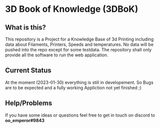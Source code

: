 # 3D Book of Knowledge (3DBoK)

## What is this?
This repository is a Project for a Knowledge Base of 3d Printing including data about Filaments, Printers, Speeds and temperatures. 
No data will be pushed into the repo except for some testdata. 
The repository shall only provide all the software to run the web application.

## Current Status
At the moment (2023-01-30) everything is still in developement. So Bugs are to be expected and a fully working Appliction not yet finished ;)

## Help/Problems
If you have some ideas or questions feel free to get in touch on discord to <strong>oo_emperor#9843<strong>
